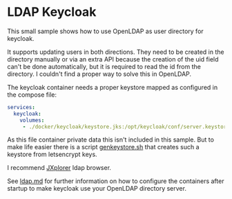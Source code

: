 # LDAP Keycloak

This small sample shows how to use OpenLDAP as user directory for keycloak.

It supports updating users in both directions. They need to be created in the directory manually or via an extra
API because the creation of the uid field can't be done automatically, but it is required to read the id from the
directory. I couldn't find a proper way to solve this in OpenLDAP.

The keycloak container needs a proper keystore mapped as configured in the compose file:

```yaml
services:
  keycloak:
    volumes:
     - ./docker/keycloak/keystore.jks:/opt/keycloak/conf/server.keystore:ro
```

As this file container private data this isn't included in this sample. But to make life easier there
is a script [genkeystore.sh](docker/keycloak/genkeystore.sh) that creates such a keystore from letsencrypt keys.

I recommend [JXplorer](http://jxplorer.org/) ldap browser.

See [ldap.md](docs/ldap.md) for further information on how to configure the containers after startup to make keycloak
use your OpenLDAP directory server.